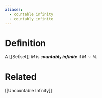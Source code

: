 ```yaml
---
aliases:
  - countable infinity
  - countably infinite
---
```

# Definition
A [[Set|set]] $M$ is ___countably infinite___ if $M \sim \mathbb{N}$. 
# Related
[[Uncountable Infinity]]